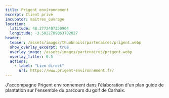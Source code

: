 ```yaml
---
title: Prigent environnement
excerpt: Client privé
incubator: maitres_ouvrage
location:
  latitude: 48.2772407350964  
  longitude: -3.5822709063702027
header:
  teaser: /assets/images/thumbnails/partenaires/prigent.webp
  show_overlay_excerpt: true
  overlay_image: /assets/images/partenaires/prigent.webp
  overlay_filter: 0.5
  actions:
    - label: "Lien direct"
      url: https://www.prigent-environnement.fr/
---
```


J'accompagne Prigent environnement dans l'élaboration d'un plan guide de plantation sur l'ensemble du parcours du golf de Carhaix.